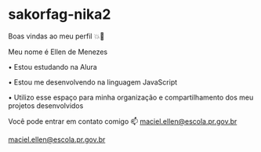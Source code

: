 # sakorfag-nika2
Boas vindas ao meu perfil 💥💢

Meu nome é Ellen de Menezes

• Estou estudando na Alura

• Estou me desenvolvendo na linguagem JavaScript

• Utilizo esse espaço para minha organização e compartilhamento dos meu projetos desenvolvidos

Você pode entrar em contato comigo 📫
maciel.ellen@escola.pr.gov.br

maciel.ellen@escola.pr.gov.br
